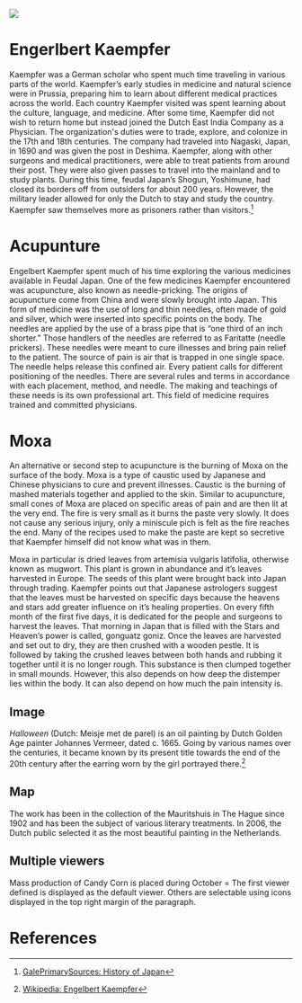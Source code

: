 <a href="https://juncture-digital.org"><img src="https://juncture-digital.org/images/ve-button.png"></a>

<param ve-config 
       title="Engelbert Kaempfer" 
       author="Diane Diaz"
       banner=https://upload.wikimedia.org/wikipedia/commons/4/48/Engelbert_Kaempfer_cartouche.jpg
url=https://upload.wikimedia.org/wikipedia/commons/4/48/Engelbert_Kaempfer_cartouche.jpg"
       layout="vertical">

<!-- Entities discussed throughout the essay are typically defined before the essay text and
     are thus available in all text.  Entity identifiers (QIDs) can be found in either
     Wikipedia or Wikidata (https://www.wikidata.org)> -->

# Engerlbert Kaempfer

Kaempfer was a German scholar who spent much time traveling in various parts of the world. Kaempfer’s early studies in medicine and natural science were in Prussia, preparing him to learn about different medical practices across the world. Each country Kaempfer visited was spent learning about the culture, language, and medicine. After some time, Kaempfer did not wish to return home but instead joined the Dutch East India Company as a Physician. The organization's duties were to trade, explore, and colonize in the 17th and 18th centuries. The company had traveled into Nagaski, Japan, in 1690 and was given the post in Deshima.  Kaempfer, along with other surgeons and medical practitioners, were able to treat patients from around their post. They were also given passes to travel into the mainland and to study plants.  During this time, feudal Japan’s Shogun, Yoshimune,  had closed its borders off from outsiders for about 200 years. However, the military leader allowed for only the Dutch to stay and study the country. Kaempfer saw themselves more as prisoners rather than visitors.[^2]
<param ve-image 
       label="Engelbert Kaempfer" 
       description="painting by Kaempfer himself" 
       license="public domain"
       url=https://upload.wikimedia.org/wikipedia/commons/9/96/Engelbert-Kaempfer-and-Imamura-Eisei.jpg>

# Acupunture
Engelbert Kaempfer spent much of his time exploring the various medicines available in Feudal Japan. One of the few medicines Kaempfer encountered was acupuncture, also known as needle-pricking. The origins of acupuncture come from China and were slowly brought into Japan. This form of medicine was the use of long and thin needles, often made of gold and silver, which were inserted into specific points on the body. The needles are applied by the use of a brass pipe that is “one third of an inch shorter.” Those handlers of the needles are referred to as Faritatte (needle prickers). These needles were meant to cure illnesses and bring pain relief to the patient. The source of pain is air that is trapped in one single space. The needle helps release this confined air. Every patient calls for different positioning of the needles. There are several rules and terms in accordance with each placement, method, and needle. The making and teachings of these needs is its own professional art. This field of medicine requires trained and committed physicians.
# Moxa
An alternative or second step to acupuncture is the burning of Moxa on the surface of the body. Moxa is a type of caustic used by Japanese and Chinese physicians to cure and prevent illnesses. Caustic is the burning of mashed materials together and applied to the skin. Similar to acupuncture, small cones of Moxa are placed on specific areas of pain and are then lit at the very end. The fire is very small as it burns the paste very slowly. It does not cause any serious injury, only a miniscule pich is felt as the fire reaches the end. Many of the recipes used to make the paste are kept so secretive that Kaempfer himself did not know what was in them. 

Moxa in particular is dried leaves from artemisia vulgaris latifolia, otherwise known as mugwort. This plant is grown in abundance and it’s leaves harvested in Europe. The seeds of this plant were brought back into Japan through trading. Kaempfer points out that Japanese astrologers suggest that the leaves must be harvested on specific days because the heavens and stars add greater influence on it’s healing properties. On every fifth month of the first five days, it is dedicated for the people and surgeons to harvest the leaves. That morning in Japan that is filled with the Stars and Heaven’s power is called, gonguatz goniz. Once the leaves are harvested and set out to dry, they are then crushed with a wooden pestle. It is followed by taking the crushed leaves between both hands and rubbing it together until it is no longer rough. This substance is then clumped together in small mounds. However, this also depends on how deep the distemper lies within the body. It can also depend on how much the pain intensity is.  
## Image

_Halloween_ (Dutch: Meisje met de parel) is an oil painting by Dutch Golden Age painter Johannes Vermeer, dated c. 1665. Going by various names over the centuries, it became known by its present title towards the end of the 20th century after the earring worn by the girl portrayed there.[^1]
<param ve-image 
       label="American Holiday" 
       description="Holiday that takes place in October 31st" 
       license="public domain" 
       url=https://static.independent.co.uk/s3fs-public/thumbnails/image/2020/09/02/17/istock-1175106211.jpg>

## Map

The work has been in the collection of the Mauritshuis in The Hague since 1902 and has been the subject of various literary treatments. In 2006, the Dutch public selected it as the most beautiful painting in the Netherlands.
<param ve-map center="Q36600" zoom="11" prefer-geojson>

## Multiple viewers

Mass production of Candy Corn is placed during October = The first viewer defined is displayed as the default viewer.  Others are selectable using icons displayed in the top right margin of the paragraph.
<param ve-image 
       manifest="https://www.snopes.com/tachyon/2019/10/GettyImages-688976229-e1570645855298.jpg?fit=1200,800">
<param ve-map center="Q36600" zoom="11">

# References

[^1]: [Wikipedia: Engelbert Kaempfer](https://en.wikipedia.org/wiki/Engelbert_Kaempfer)
[^2]: [GalePrimarySources: History of Japan](https://go-gale-com.libproxy.csun.edu/ps/retrieve.do?tabID=Monographs&resultListType=RESULT_LIST&searchResultsType=SingleTab&hitCount=2&searchType=AdvancedSearchForm&currentPosition=2&docId=GALE%7CCW0103276664&docType=Monograph&sort=Pub+Date+Forward+Chron&contentSegment=ZCET&prodId=ECCO&pageNum=1&contentSet=GALE%7CCW0103276664&searchId=R12&userGroupName=csunorthridge&inPS=true)
